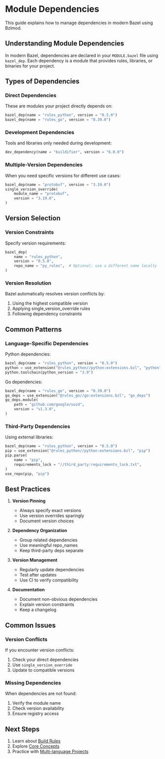 # Module Dependencies

This guide explains how to manage dependencies in modern Bazel using Bzlmod.

## Understanding Module Dependencies

In modern Bazel, dependencies are declared in your `MODULE.bazel` file using `bazel_dep`. Each dependency is a module that provides rules, libraries, or binaries for your project.

## Types of Dependencies

### Direct Dependencies

These are modules your project directly depends on:

```python
bazel_dep(name = "rules_python", version = "0.5.0")
bazel_dep(name = "rules_go", version = "0.39.0")
```

### Development Dependencies

Tools and libraries only needed during development:

```python
dev_dependency(name = "buildifier", version = "6.0.0")
```

### Multiple-Version Dependencies

When you need specific versions for different use cases:

```python
bazel_dep(name = "protobuf", version = "3.19.0")
single_version_override(
    module_name = "protobuf",
    version = "3.19.0",
)
```

## Version Selection

### Version Constraints

Specify version requirements:

```python
bazel_dep(
    name = "rules_python",
    version = "0.5.0",
    repo_name = "py_rules",  # Optional: use a different name locally
)
```

### Version Resolution

Bazel automatically resolves version conflicts by:
1. Using the highest compatible version
2. Applying single_version_override rules
3. Following dependency constraints

## Common Patterns

### Language-Specific Dependencies

Python dependencies:
```python
bazel_dep(name = "rules_python", version = "0.5.0")
python = use_extension("@rules_python//python:extensions.bzl", "python")
python.toolchain(python_version = "3.9")
```

Go dependencies:
```python
bazel_dep(name = "rules_go", version = "0.39.0")
go_deps = use_extension("@rules_go//go:extensions.bzl", "go_deps")
go_deps.module(
    path = "github.com/google/uuid",
    version = "v1.3.0",
)
```

### Third-Party Dependencies

Using external libraries:

```python
bazel_dep(name = "rules_python", version = "0.5.0")
pip = use_extension("@rules_python//python:extensions.bzl", "pip")
pip.parse(
    name = "pip",
    requirements_lock = "//third_party:requirements_lock.txt",
)
use_repo(pip, "pip")
```

## Best Practices

1. **Version Pinning**
   - Always specify exact versions
   - Use version overrides sparingly
   - Document version choices

2. **Dependency Organization**
   - Group related dependencies
   - Use meaningful repo_names
   - Keep third-party deps separate

3. **Version Management**
   - Regularly update dependencies
   - Test after updates
   - Use CI to verify compatibility

4. **Documentation**
   - Document non-obvious dependencies
   - Explain version constraints
   - Keep a changelog

## Common Issues

### Version Conflicts

If you encounter version conflicts:

1. Check your direct dependencies
2. Use `single_version_override`
3. Update to compatible versions

### Missing Dependencies

When dependencies are not found:

1. Verify the module name
2. Check version availability
3. Ensure registry access

## Next Steps

1. Learn about [Build Rules](/getting-started/build-rules)
2. Explore [Core Concepts](/concepts/core-concepts)
3. Practice with [Multi-language Projects](/examples/multi-language)
